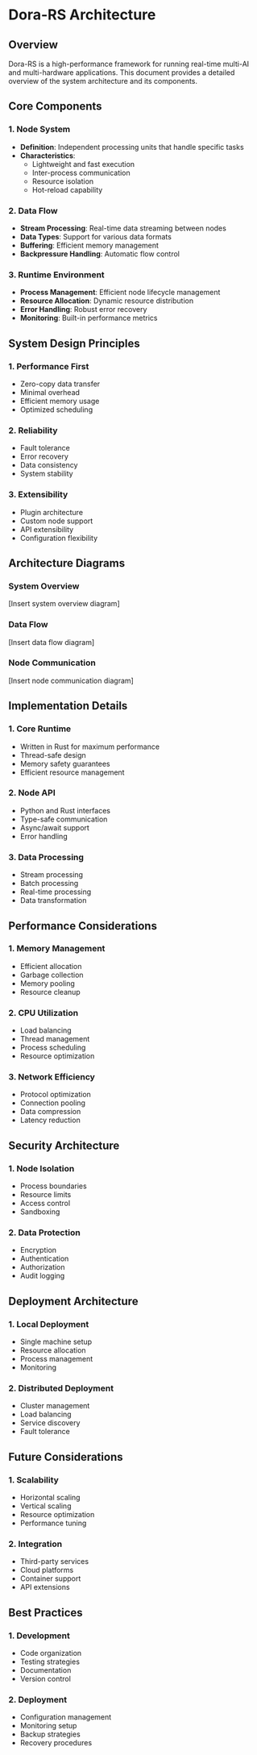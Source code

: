 # Dora-RS Architecture

## Overview
Dora-RS is a high-performance framework for running real-time multi-AI and multi-hardware applications. This document provides a detailed overview of the system architecture and its components.

## Core Components

### 1. Node System
- **Definition**: Independent processing units that handle specific tasks
- **Characteristics**:
  - Lightweight and fast execution
  - Inter-process communication
  - Resource isolation
  - Hot-reload capability

### 2. Data Flow
- **Stream Processing**: Real-time data streaming between nodes
- **Data Types**: Support for various data formats
- **Buffering**: Efficient memory management
- **Backpressure Handling**: Automatic flow control

### 3. Runtime Environment
- **Process Management**: Efficient node lifecycle management
- **Resource Allocation**: Dynamic resource distribution
- **Error Handling**: Robust error recovery
- **Monitoring**: Built-in performance metrics

## System Design Principles

### 1. Performance First
- Zero-copy data transfer
- Minimal overhead
- Efficient memory usage
- Optimized scheduling

### 2. Reliability
- Fault tolerance
- Error recovery
- Data consistency
- System stability

### 3. Extensibility
- Plugin architecture
- Custom node support
- API extensibility
- Configuration flexibility

## Architecture Diagrams

### System Overview
[Insert system overview diagram]

### Data Flow
[Insert data flow diagram]

### Node Communication
[Insert node communication diagram]

## Implementation Details

### 1. Core Runtime
- Written in Rust for maximum performance
- Thread-safe design
- Memory safety guarantees
- Efficient resource management

### 2. Node API
- Python and Rust interfaces
- Type-safe communication
- Async/await support
- Error handling

### 3. Data Processing
- Stream processing
- Batch processing
- Real-time processing
- Data transformation

## Performance Considerations

### 1. Memory Management
- Efficient allocation
- Garbage collection
- Memory pooling
- Resource cleanup

### 2. CPU Utilization
- Load balancing
- Thread management
- Process scheduling
- Resource optimization

### 3. Network Efficiency
- Protocol optimization
- Connection pooling
- Data compression
- Latency reduction

## Security Architecture

### 1. Node Isolation
- Process boundaries
- Resource limits
- Access control
- Sandboxing

### 2. Data Protection
- Encryption
- Authentication
- Authorization
- Audit logging

## Deployment Architecture

### 1. Local Deployment
- Single machine setup
- Resource allocation
- Process management
- Monitoring

### 2. Distributed Deployment
- Cluster management
- Load balancing
- Service discovery
- Fault tolerance

## Future Considerations

### 1. Scalability
- Horizontal scaling
- Vertical scaling
- Resource optimization
- Performance tuning

### 2. Integration
- Third-party services
- Cloud platforms
- Container support
- API extensions

## Best Practices

### 1. Development
- Code organization
- Testing strategies
- Documentation
- Version control

### 2. Deployment
- Configuration management
- Monitoring setup
- Backup strategies
- Recovery procedures 